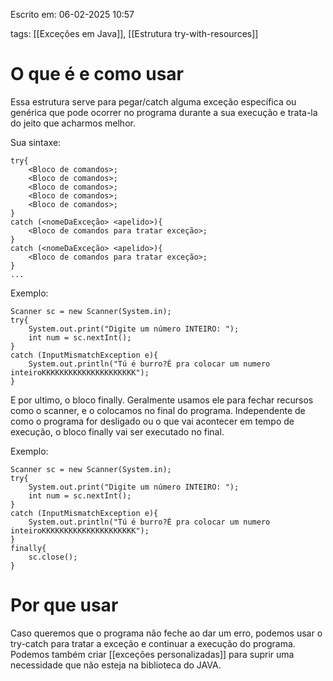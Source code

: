 Escrito em: 06-02-2025 10:57

tags: [[Exceções em Java]], [[Estrutura try-with-resources]]
# O que é e como usar
Essa estrutura serve para pegar/catch alguma exceção específica ou genérica que pode ocorrer no programa durante a sua execução e trata-la do jeito que acharmos melhor.

Sua sintaxe:
```
try{
	<Bloco de comandos>;
	<Bloco de comandos>;
	<Bloco de comandos>;
	<Bloco de comandos>;
	<Bloco de comandos>;
} 
catch (<nomeDaExceção> <apelido>){
	<Bloco de comandos para tratar exceção>;
}
catch (<nomeDaExceção> <apelido>){
	<Bloco de comandos para tratar exceção>;
}
...
```
Exemplo:
```
Scanner sc = new Scanner(System.in);
try{
	System.out.print("Digite um número INTEIRO: ");
	int num = sc.nextInt();
} 
catch (InputMismatchException e){
	System.out.println("Tú é burro?É pra colocar um numero inteiroKKKKKKKKKKKKKKKKKKKKK");
}
```

E por ultimo, o bloco finally. Geralmente usamos ele para fechar recursos como o scanner, e o colocamos no final do programa. Independente de como o programa for desligado ou o que vai acontecer em tempo de execução, o bloco finally vai ser executado no final.

Exemplo:
```
Scanner sc = new Scanner(System.in);
try{
	System.out.print("Digite um número INTEIRO: ");
	int num = sc.nextInt();
} 
catch (InputMismatchException e){
	System.out.println("Tú é burro?É pra colocar um numero inteiroKKKKKKKKKKKKKKKKKKKKK");
}
finally{
	sc.close();
}
```

# Por que usar
Caso queremos que o programa não feche ao dar um erro, podemos usar o try-catch para tratar a exceção e continuar a execução do programa.
Podemos também criar [[exceções personalizadas]] para suprir uma necessidade que não esteja na biblioteca do JAVA.